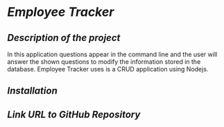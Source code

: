# **_Employee Tracker_**

## **_Description of the project_**
In this application questions appear in the command line and the user will answer the shown questions to modify the information stored in the database. Employee Tracker uses is a CRUD application using Nodejs.

## **_Installation_**


## **_Link URL to GitHub Repository_**
